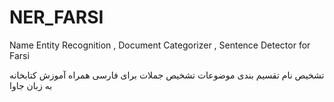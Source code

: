 # NER_FARSI
Name Entity Recognition , Document Categorizer , Sentence Detector for Farsi

تشخیص نام
تقسیم بندی موضوعات
تشخیص جملات
برای فارسی همراه آموزش کتابخانه به زبان جاوا
